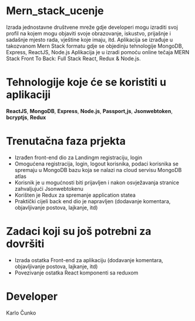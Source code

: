 # Mern_stack_ucenje
Izrada jednostavne društvene mreže gdje developeri mogu izraditi svoj profil na kojem mogu objaviti svoje obrazovanje, iskustvo,
prijašnje i sadašnje mjesto rada, vještine koje imaju, itd.
Aplikacija se izrađuje u takozvanom Mern Stack formatu gdje se objedinju tehnologije MongoDB, Express, ReactJS, Node.js
Aplikacija je u izradi pomoću online tečaja MERN Stack Front To Back: Full Stack React, Redux & Node.js.

# Tehnologije koje će se koristiti u aplikaciji 
**ReactJS**, **MongoDB**, **Express**, **Node.js**, **Passport,js**, **Jsonwebtoken**, **bcryptjs**, **Redux**

# Trenutačna faza prjekta 
* Izrađen front-end dio za Landingm registraciju, login 
* Omogućena registracija, login, logout korisnika, podaci korisnika se spremaju u MongoDB bazu koja se nalazi na cloud servisu MongoDB atlas
* Korisnik je u mogućnosti biti prijavljen i nakon osvježavanja stranice zahvaljujući Jsonwebtokenu
* Korišten je Redux za spremanje application statea
* Praktički cijeli back end dio je napravljen (dodavanje komentara, objavljivanje postova, lajkanje, itd) 

# Zadaci koji su još potrebni za dovršiti
* Izrada ostatka Front-end za aplikaciju (dodavanje komentara, objavljivanje postova, lajkanje, itd)
* Povezivanje ostatka React komponenti sa reduxom

# Developer
Karlo Čunko

